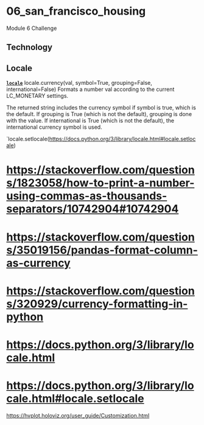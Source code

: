 # 06_san_francisco_housing
Module 6 Challenge






## Technology 


## Locale
**[`locale`](https://docs.python.org/3/library/locale.html)**
locale.currency(val, symbol=True, grouping=False, international=False)
Formats a number val according to the current LC_MONETARY settings.

The returned string includes the currency symbol if symbol is true, which is the default. If grouping is True (which is not the default), grouping is done with the value. If international is True (which is not the default), the international currency symbol is used.

`locale.setlocale(https://docs.python.org/3/library/locale.html#locale.setlocale)


# https://stackoverflow.com/questions/1823058/how-to-print-a-number-using-commas-as-thousands-separators/10742904#10742904
# https://stackoverflow.com/questions/35019156/pandas-format-column-as-currency
# https://stackoverflow.com/questions/320929/currency-formatting-in-python

# https://docs.python.org/3/library/locale.html
# https://docs.python.org/3/library/locale.html#locale.setlocale



https://hvplot.holoviz.org/user_guide/Customization.html
